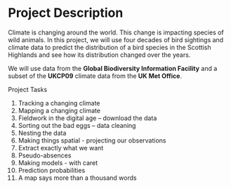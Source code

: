 # Project Description
Climate is changing around the world. This change is impacting species of wild animals.
In this project, we will use four decades of bird sightings and climate data to predict the distribution 
of a bird species in the Scottish Highlands and see how its distribution changed over the years.

We will use data from the **Global Biodiversity Information Facility** and a subset of the **UKCP09** climate data from the **UK Met Office**.

Project Tasks
1. Tracking a changing climate
2. Mapping a changing climate
3. Fieldwork in the digital age – download the data
4. Sorting out the bad eggs – data cleaning
5. Nesting the data
6. Making things spatial - projecting our observations
7. Extract exactly what we want
8. Pseudo-absences
9. Making models - with caret
10. Prediction probabilities
11. A map says more than a thousand words
